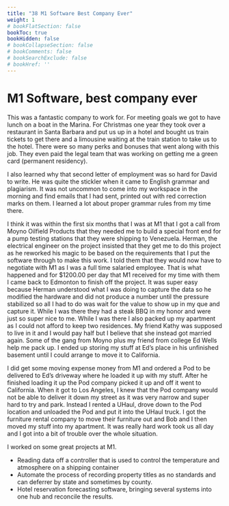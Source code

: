 ```yaml
---
title: "38 M1 Software Best Company Ever"
weight: 1
# bookFlatSection: false
bookToc: true
bookHidden: false
# bookCollapseSection: false
# bookComments: false
# bookSearchExclude: false
# bookHref: ''
---
```

# M1 Software, best company ever
This was a fantastic company to work for. For meeting goals we got to have lunch on a boat in the Marina. For Christmas one year they took over a restaurant in Santa Barbara and put us up in a hotel and bought us train tickets to get there and a limousine waiting at the train station to take us to the hotel.  There were so many perks and bonuses that went along with this job. They even paid the legal team that was working on getting me a green card (permanent residency).

I also learned why that second letter of employment was so hard for David to write. He was quite the stickler when it came to English grammar and plagiarism. It was not uncommon to come into my workspace  in the morning and find emails that I had sent, printed out with red correction marks on them. I learned a lot about proper grammar rules from my time there.

I think it was within the first six months that I was at M1 that I got a call from Moyno Oilfield Products that they needed me to build a special front end for a pump testing stations that they were shipping to Venezuela. Herman, the electrical engineer on the project insisted that they get me to do this project as he reworked his magic to be based on the requirements that I put the software through to make this work. I told them that they would now have to negotiate with M1 as I was a full time salaried employee. That is what happened and for $1200.00 per day that M1 received for my time with them I came back to Edmonton to finish off the project. It was super easy because Herman understood what I was doing to capture the data so he modified the hardware and did not produce a number until the pressure stabilized so all I had to do was wait for the value to show up in my que and capture it.  While I was there they had a steak BBQ in my honor and were just so super nice to me. While I was there I also packed up my apartment as I could not afford to keep two residences. My friend Kathy was supposed to live in it and I would pay half but I believe that she instead got married again.  Some of the gang from Moyno plus my friend from college Ed Wells help me pack up. I ended up storing my stuff at Ed’s place in his unfinished basement until I could arrange to move it to California.

I did get some moving expense money from M1 and ordered a Pod to be delivered to Ed’s driveway where he loaded it up with my stuff. After he finished loading it up the Pod company picked it up and off it went to California.  When it got to Los Angeles, I knew that the Pod company would not be able to deliver it down my street as it was very narrow and super hard to try and park.  Instead I rented a UHaul, drove down to the Pod location and unloaded the Pod and put it into the UHaul truck. I got the furniture rental company to move their furniture out and Bob and I then moved my stuff into my apartment. It was really hard work took us all day and I got into a bit of trouble over the whole situation.

I worked on some great projects at M1.
- Reading data off a controller that is used to control the temperature and atmosphere on a shipping container
- Automate the process of recording property titles as no standards and can deferrer by state and sometimes by county.
- Hotel reservation forecasting software, bringing several systems into one hub and reconcile the results.